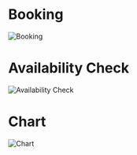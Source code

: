 # Booking
![Booking](https://user-images.githubusercontent.com/94215887/143380662-60a626d3-83c8-4d73-9c9c-bc3758958635.png)

# Availability Check
![Availability Check](https://user-images.githubusercontent.com/94215887/143380667-c3765479-705a-4945-92cf-12641ed4935a.png)

# Chart
![Chart](https://user-images.githubusercontent.com/94215887/143380669-38376502-d24c-4897-84fb-488a88893bb9.png)

